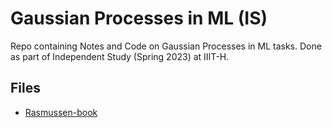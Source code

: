 # Gaussian Processes in ML (IS)

Repo containing Notes and Code on Gaussian Processes in ML tasks. Done as part of Independent Study (Spring 2023) at IIIT-H.

## Files

- [Rasmussen-book](RW.pdf)
